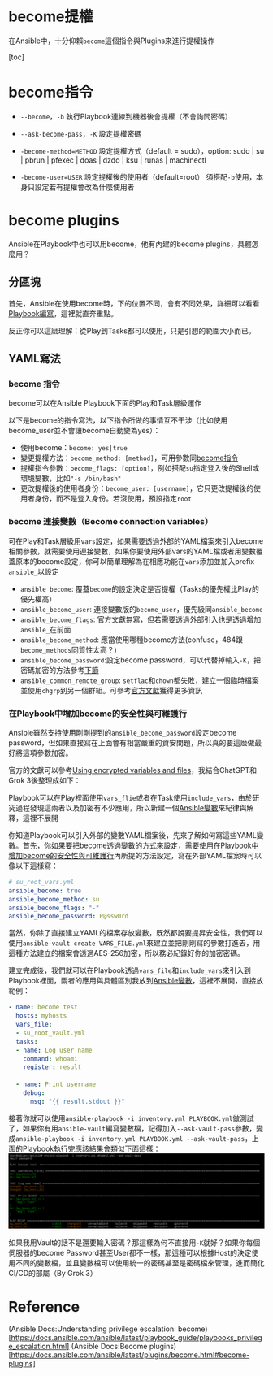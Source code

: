 # become提權
在Ansible中，十分仰賴`become`這個指令與Plugins來進行提權操作

[toc]

# become指令
- `--become`，`-b`
  執行Playbook連線到機器後會提權（不會詢問密碼）

- `--ask-become-pass`，`-K`
  設定提權密碼

- `-become-method=METHOD`
  設定提權方式（default = sudo），option: sudo | su | pbrun | pfexec | doas | dzdo | ksu | runas | machinectl

- `-become-user=USER`
  設定提權後的使用者（default=root）
  須搭配`-b`使用，本身只設定若有提權會改為什麼使用者

# become plugins
Ansible在Playbook中也可以用become，他有內建的become plugins，具體怎麼用？

## 分區塊
首先，Ansible在使用become時，下的位置不同，會有不同效果，詳細可以看看[Playbook編寫](Playbook編寫.md)，這裡就直奔重點。

反正你可以這麽理解：從Play到Tasks都可以使用，只是引想的範圍大小而已。

## YAML寫法
### become 指令
become可以在Ansible Playbook下面的Play和Task層級運作

以下是become的指令寫法，以下指令所做的事情互不干涉（比如使用become_user並不會讓become自動變為yes）：
- 使用become：`become: yes|true`
- 變更提權方法：`become_method: [method]`，可用參數同[become指令](#become指令)
- 提權指令參數：`become_flags: [option]`，例如搭配`su`指定登入後的Shell或環境變數，比如`"-s /bin/bash"`
- 更改提權後的使用者身份：`become_user: [username]`，它只更改提權後的使用者身份，而不是登入身份。若沒使用，預設指定`root`

### become 連接變數（Become connection variables）
可在Play和Task層級用`vars`設定，如果需要透過外部的YAML檔案來引入become相關參數，就需要使用連接變數，如果你要使用外部vars的YAML檔或者用變數覆蓋原本的become設定，你可以簡單理解為在相應功能在`vars`添加並加入prefix `ansible_`以設定
- `ansible_become`: 覆蓋`become`的設定決定是否提權（Tasks的優先權比Play的優先權高）
- `ansible_become_user`: 連接變數版的`become_user`，優先級同`ansible_become`
- `ansible_become_flags`: 官方文獻無寫，但若需要透過外部引入也是透過增加`ansible_`在前面
- `ansible_become_method`: 應當使用哪種become方法(confuse，484跟`become_methods`同質性太高？)
- `ansible_become_password`:設定become password，可以代替掉輸入`-K`，把密碼加密的方法參考[下節](#在playbook中設定become-password)
- `ansible_common_remote_group`: `setflac`和`chown`都失敗，建立一個臨時檔案並使用`chgrp`到另一個群組。可參考[官方文獻](https://docs.ansible.com/ansible/latest/playbook_guide/playbooks_privilege_escalation.html#risks-of-becoming-an-unprivileged-user)獲得更多資訊

### 在Playbook中增加become的安全性與可維護行
Ansible雖然支持使用剛剛提到的`ansible_become_password`設定become password，但如果直接寫在上面會有相當嚴重的資安問題，所以真的要這麽做最好將這項參數加密。

官方的文獻可以參考[Using encrypted variables and files](https://docs.ansible.com/ansible/latest/vault_guide/vault_using_encrypted_content.html#playbooks-vault)，我結合ChatGPT和Grok 3後整理成如下：

Playbook可以在Play裡面使用`vars_flie`或者在Task使用`include_vars`，由於研究過程發現這兩者以及加密有不少應用，所以新建一個[Ansible變數](./Ansible變數.md)來紀律與解釋，這裡不展開

你知道Playbook可以引入外部的變數YAML檔案後，先來了解如何寫這些YAML變數。首先，你如果要把become透過變數的方式來設定，需要使用[在Playbook中增加become的安全性與可維護行](#在Playbook中增加become的安全性與可維護行)內所提的方法設定，寫在外部YAML檔案時可以像以下這樣寫：
```YAML
# su_root_vars.yml
ansible_become: true
ansible_become_method: su
ansible_become_flags: "-"
ansible_become_password: P@ssw0rd
```
當然，你除了直接建立YAML的檔案存放變數，既然都說要提昇安全性，我們可以使用`ansible-vault create VARS_FILE.yml`來建立並把剛剛寫的參數打進去，用這種方法建立的檔案會透過AES-256加密，所以務必紀錄好你的加密密碼。

建立完成後，我們就可以在Playbook透過`vars_file`和`include_vars`來引入到Playbook裡面，兩者的應用與具體區別我放到[Ansible變數](./Ansible變數.md)，這裡不展開，直接放範例：
```YAML
- name: become test
  hosts: myhosts
  vars_file:
  - su_root_vault.yml
  tasks:
  - name: Log user name
    command: whoami
    register: result

  - name: Print username
    debug:
      msg: "{{ result.stdout }}"
```

接著你就可以使用`ansible-playbook -i inventory.yml PLAYBOOK.yml`做測試了，如果你有用`ansible-vault`編寫變數檔，記得加入`--ask-vault-pass`參數，變成`ansible-playbook -i inventory.yml PLAYBOOK.yml --ask-vault-pass`，上面的Playbook執行完應該結果會類似下面這樣：![](../Pictures/become_whoami.png)

如果我用Vault的話不是還要輸入密碼？那這樣為何不直接用`-K`就好？如果你每個伺服器的become Password甚至User都不一樣，那這種可以根據Host的決定使用不同的變數檔，並且變數檔可以使用統一的密碼甚至是密碼檔來管理，進而簡化CI/CD的部屬（By Grok 3）

# Reference
(Ansible Docs:Understanding privilege escalation: become)[https://docs.ansible.com/ansible/latest/playbook_guide/playbooks_privilege_escalation.html]
(Ansible Docs:Become plugins)[https://docs.ansible.com/ansible/latest/plugins/become.html#become-plugins]
